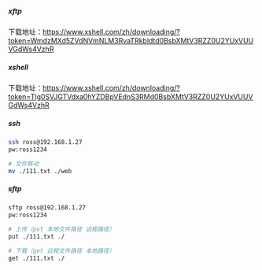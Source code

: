 ##### xftp

下载地址：https://www.xshell.com/zh/downloading/?token=WmdzMXd5ZVdNVmNLM3RvaTRkbldtd0BsbXMtV3RZZ0U2YUxVUUVGdWs4VzhR

##### xshell

下载地址：https://www.xshell.com/zh/downloading/?token=Tlg0SVJGTVdxa0hYZDBpVEdnS3RMd0BsbXMtV3RZZ0U2YUxVUUVGdWs4VzhR



##### ssh

```bash
ssh ross@192.168.1.27
pw:ross1234

# 文件移动
mv ./111.txt ./web
```

##### sftp

```bash
sftp ross@192.168.1.27
pw:ross1234

# 上传（put 本地文件路径 远程路径）
put ./111.txt ./

# 下载（get 远程文件路径 本地路径）
get ./111.txt ./
```

